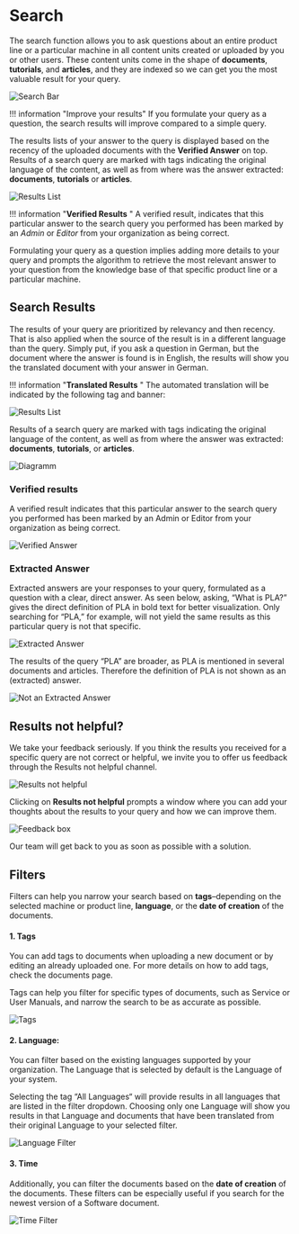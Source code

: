 # Search
The search function allows you to ask questions about an entire product line or a particular machine in all content units created or uploaded by you or other users. These content units come in the shape of **documents**, **tutorials**, and **articles**, and they are indexed so we can get you the most valuable result for your query.


![Search Bar](https://i.imgur.com/2LytyUp.png)


!!! information "Improve your results"
   If you formulate your query as a question, the search results will improve compared to a simple query.

The results lists of your answer to the query is displayed based on the recency of the uploaded documents with the **Verified Answer** on top. Results of a search query are marked with tags indicating the original language of the content, as well as from where was the answer extracted: **documents**, **tutorials** or **articles**. 

![Results List](https://i.imgur.com/JaUJWFH.png)

!!! information "**Verified Results** "
    A verified result, indicates that this particular answer to the search query you performed has been marked by an _Admin_ or _Editor_ from your organization as being correct.
    
Formulating your query as a question implies adding more details to your query and prompts the algorithm to retrieve the most relevant answer to your question from the knowledge base of that specific product line or a particular machine.


##  **Search Results**

The results of your query are prioritized by relevancy and then recency. That is also applied when the source of the result is in a different language than the query. Simply put, if you ask a question in German, but the document where the answer is found is in English, the results will show you the translated document with your answer in German.

!!! information "**Translated Results** "
   The automated translation will be indicated by the following tag and banner:

![Results List](https://i.imgur.com/SpsQqvY.png)


Results of a search query are marked with tags indicating the original language of the content, as well as from where the answer was extracted: **documents**, **tutorials**, or **articles**.

![Diagramm](https://i.imgur.com/CD1u49W.png)

### **Verified results** 

A verified result indicates that this particular answer to the search query you performed has been marked by an Admin or Editor from your organization as being correct.

![Verified Answer](https://i.imgur.com/ox2ah0e.png) 

### **Extracted Answer** 

Extracted answers are your responses to your query, formulated as a question with a clear, direct answer. As seen below, asking, “What is PLA?” gives the direct definition of PLA in bold text for better visualization. Only searching for “PLA,” for example, will not yield the same results as this particular query is not that specific.

![Extracted Answer](https://i.imgur.com/gK5d58R.png)

The results of the query “PLA” are broader, as PLA is mentioned in several documents and articles. Therefore the definition of PLA is not shown as an (extracted) answer.


![Not an Extracted Answer](https://i.imgur.com/vyfTgMp.png)
## Results not helpful?


We take your feedback seriously. If you think the results you received for a specific query are not correct or helpful, we invite you to offer us feedback through the Results not helpful channel.

![Results not helpful](https://i.imgur.com/UFzgbTV.png)

Clicking on **Results not helpful** prompts a window where you can add your thoughts about the results to your query and how we can improve them.

![Feedback box](https://i.imgur.com/XDwSOdu.png)

Our team will get back to you as soon as possible with a solution.


## Filters


Filters can help you narrow your search based on **tags**–depending on the selected machine or product line, **language**, or the **date of creation** of the documents.


#### 1. **Tags**
You can add tags to documents when uploading a new document or by editing an already uploaded one. For more details on how to add tags, check the documents page.

Tags can help you filter for specific types of documents, such as Service or User Manuals, and narrow the search to be as accurate as possible.

![Tags](https://i.imgur.com/KjkplBs.png)


#### 2.  **Language**: 

You can filter based on the existing languages supported by your organization. The Language that is selected by default is the Language of your system. 

Selecting the tag “All Languages“ will provide results in all languages that are listed in the filter dropdown. Choosing only one Language will show you results in that Language and documents that have been translated from their original Language to your selected filter.



![Language Filter](https://i.imgur.com/AyujrBQ.png)


#### 3. **Time**

Additionally, you can filter the documents based on the **date of creation** of the documents. These filters can be especially useful if you search for the newest version of a Software document.

![Time Filter](https://i.imgur.com/kJlRr1E.png)







